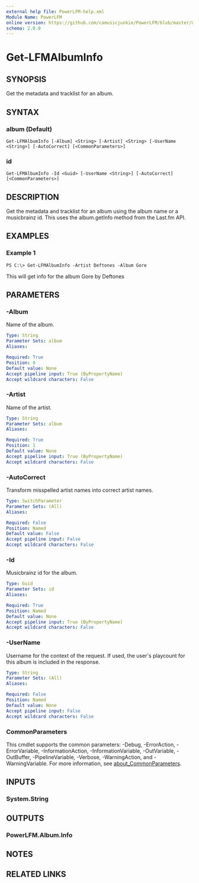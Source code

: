 ```yaml
---
external help file: PowerLFM-help.xml
Module Name: PowerLFM
online version: https://github.com/camusicjunkie/PowerLFM/blob/master/docs/Get-LFMAlbumInfo.md
schema: 2.0.0
---
```


# Get-LFMAlbumInfo

## SYNOPSIS
Get the metadata and tracklist for an album.

## SYNTAX

### album (Default)
```
Get-LFMAlbumInfo [-Album] <String> [-Artist] <String> [-UserName <String>] [-AutoCorrect] [<CommonParameters>]
```

### id
```
Get-LFMAlbumInfo -Id <Guid> [-UserName <String>] [-AutoCorrect] [<CommonParameters>]
```

## DESCRIPTION
Get the metadata and tracklist for an album using the album name or a musicbrainz id.
This uses the album.getInfo method from the Last.fm API.

## EXAMPLES

### Example 1
```
PS C:\> Get-LFMAlbumInfo -Artist Deftones -Album Gore
```

This will get info for the album Gore by Deftones

## PARAMETERS

### -Album
Name of the album.

```yaml
Type: String
Parameter Sets: album
Aliases:

Required: True
Position: 0
Default value: None
Accept pipeline input: True (ByPropertyName)
Accept wildcard characters: False
```

### -Artist
Name of the artist.

```yaml
Type: String
Parameter Sets: album
Aliases:

Required: True
Position: 1
Default value: None
Accept pipeline input: True (ByPropertyName)
Accept wildcard characters: False
```

### -AutoCorrect
Transform misspelled artist names into correct artist names.

```yaml
Type: SwitchParameter
Parameter Sets: (All)
Aliases:

Required: False
Position: Named
Default value: False
Accept pipeline input: False
Accept wildcard characters: False
```

### -Id
Musicbrainz id for the album.

```yaml
Type: Guid
Parameter Sets: id
Aliases:

Required: True
Position: Named
Default value: None
Accept pipeline input: True (ByPropertyName)
Accept wildcard characters: False
```

### -UserName
Username for the context of the request.
If used, the user's playcount for this album is included in the response.

```yaml
Type: String
Parameter Sets: (All)
Aliases:

Required: False
Position: Named
Default value: None
Accept pipeline input: False
Accept wildcard characters: False
```

### CommonParameters
This cmdlet supports the common parameters: -Debug, -ErrorAction, -ErrorVariable, -InformationAction, -InformationVariable, -OutVariable, -OutBuffer, -PipelineVariable, -Verbose, -WarningAction, and -WarningVariable. For more information, see [about_CommonParameters](http://go.microsoft.com/fwlink/?LinkID=113216).

## INPUTS

### System.String
## OUTPUTS

### PowerLFM.Album.Info
## NOTES

## RELATED LINKS
